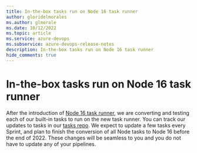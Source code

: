 ```yaml
---
title: In-the-box tasks run on Node 16 task runner
author: gloridelmorales
ms.author: glmorale
ms.date: 10/12/2022
ms.topic: article
ms.service: azure-devops
ms.subservice: azure-devops-release-notes
description: In-the-box tasks run on Node 16 task runner
hide_comments: true
---
```


# In-the-box tasks run on Node 16 task runner

After the introduction of [Node 16 task runner](https://learn.microsoft.com/azure/devops/release-notes/2022/sprint-210-update#node-16-task-runner-in-pipeline-agent), we are converting and testing each of our built-in tasks to run on the new task runner. You can track our updates to tasks in our [tasks repo](https://github.com/microsoft/azure-pipelines-tasks/pulls). We expect to update a few tasks every Sprint, and plan to finish the conversion of all Node tasks to Node 16 before the end of 2022. These changes will be seamless to you and you do not have to update any of your pipelines.
